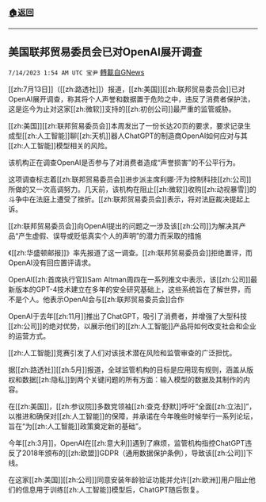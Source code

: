 ###  [:house:返回](README.md)
---


## 美国联邦贸易委员会已对OpenAI展开调查
`7/14/2023 1:54 AM UTC 宝尹` [轉載自GNews](https://gnews.org/articles/1459416)

[[zh:7月13日]]（[[zh:路透社]]）报道，[[zh:美国]][[zh:联邦贸易委员会]]已对OpenAI展开调查，称其将个人声誉和数据置于危险之中，违反了消费者保护法，这是迄今为止对这家[[zh:微软]]支持的[[zh:初创公司]]最严重的监管威胁。

[[zh:美国]][[zh:联邦贸易委员会]]本周发出了一份长达20页的要求，要求记录生成型[[zh:人工智能]]聊[[zh:天机]]器人ChatGPT的制造商OpenAI如何应对与其[[zh:人工智能]]模型相关的风险。

该机构正在调查OpenAI是否参与了对消费者造成“声誉损害”的不公平行为。

这项调查标志着[[zh:联邦贸易委员会]]进步派主席利娜·汗为控制科技[[zh:公司]]所做的又一次高调努力。几天前，该机构在阻止[[zh:微软]]收购[[zh:动视暴雪]]的斗争中在法庭上遭受了挫折。[[zh:联邦贸易委员会]]表示，将对法庭裁决提起上诉。

[[zh:联邦贸易委员会]]向OpenAI提出的问题之一涉及该[[zh:公司]]为解决其产品“产生虚假、误导或贬低真实个人的声明”的潜力而采取的措施

《[[zh:华盛顿邮报]]》率先报道了这一调查。[[zh:联邦贸易委员会]]拒绝置评，而OpenAI没有回应置评请求。

OpenAI[[zh:首席执行官]]Sam Altman周四在一系列推文中表示，该[[zh:公司]]最新版本的GPT-4技术建立在多年的安全研究基础上，这些系统旨在了解世界，而不是个人。他表示OpenAI会与[[zh:联邦贸易委员会]]合作

OpenAI于去年[[zh:11月]]推出了ChatGPT，吸引了消费者，并增强了大型科技[[zh:公司]]的绝对优势，以展示他们的[[zh:人工智能]]产品将如何改变社会和企业的运营方式。

[[zh:人工智能]]竞赛引发了人们对该技术潜在风险和监管审查的广泛担忧。

据[[zh:路透社]][[zh:5月]]报道，全球监管机构的目标是应用现有规则，涵盖从版权和数据[[zh:隐私]]到两个关键问题的所有方面：输入模型的数据及其制作的内容。

在[[zh:美国]]，[[zh:参议院]]多数党领袖[[zh:查克·舒默]]呼吁“全面[[zh:立法]]”，以推进和确保对[[zh:人工智能]]的保障，并承诺在今年晚些时候举行一系列论坛，旨在“为[[zh:人工智能]]政策奠定新的基础”。

今年[[zh:3月]]，OpenAI在[[zh:意大利]]遇到了麻烦，监管机构指控ChatGPT违反了2018年颁布的[[zh:欧盟]]GDPR（通用数据保护条例），导致该[[zh:公司]]下线。

在这家[[zh:美国]][[zh:公司]]同意安装年龄验证功能并允许[[zh:欧洲]]用户阻止他们的信息用于训练[[zh:人工智能]]模型后，ChatGPT随后恢复。
